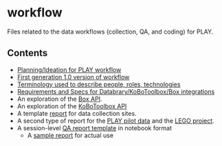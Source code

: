 # workflow
Files related to the data workflows (collection, QA, and coding) for PLAY.

## Contents

- [Planning/Ideation for PLAY workflow](https://PLAY-behaviorome.github.io/workflow/working/planning/workflow-planning.html)
- [First generation 1.0 version of workflow](https://PLAY-behaviorome.github.io/workflow/working/planning/workflow-1.0.html)
- [Terminology used to describe people, roles, technologies](https://PLAY-behaviorome.github.io/workflow/working/planning/terminology.html)
- [Requirements and Specs for Databrary/KoBoToolbox/Box integrations](https://PLAY-behaviorome.github.io/workflow/working/planning/requirements/databrary-box-kobo-requirements.html)
- An exploration of the [Box API](https://PLAY-behaviorome.github.io/workflow/working/api_explorations/api-explorations-box.html).
- An exploration of the [KoBoToolbox API](https://PLAY-behaviorome.github.io/workflow/working/api_explorations/api-explorations-kobotoolbox.html)
- A template [report](https://PLAY-behaviorome.github.io/workflow/working/site_reports/site-report-template.html) for data collection sites.
- A second type of report for the [PLAY pilot data](https://PLAY-behaviorome.github.io/workflow/working/volume_reports/volume-report-444.html) and the [LEGO project](https://PLAY-behaviorome.github.io/workflow/working/volume_reports/volume-report-563.html).
- A session-level [QA report template](https://PLAY-behaviorome.github.io/workflow/session_qa_reports/session-qa-prototype.nb.html) in notebook format
    - A [sample report](https://PLAY-behaviorome.github.io/workflow/session_qa_reports/session_qa/session-qa-report-899-NYUNI-2020-01-23-1647.html) for actual use
